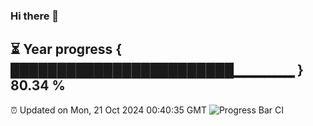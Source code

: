 ### Hi there 👋
⏳ Year progress { ████████████████████████▁▁▁▁▁▁ } 80.34 %
---
⏰ Updated on Mon, 21 Oct 2024 00:40:35 GMT
![Progress Bar CI](https://github.com/Moyi321/Moyi321/workflows/Progress%20Bar%20CI/badge.svg)

